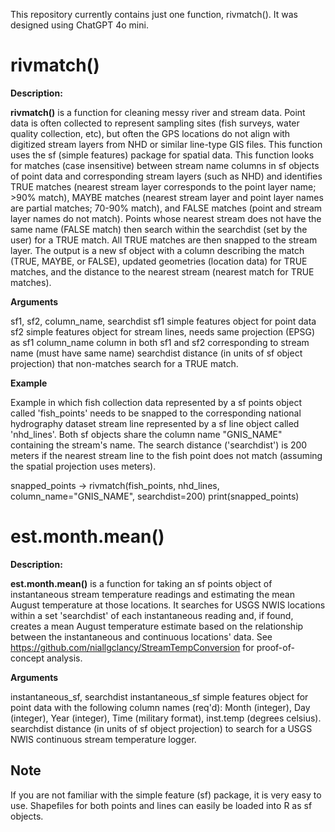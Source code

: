 This repository currently contains just one function, rivmatch(). It was designed using ChatGPT 4o mini.

# rivmatch()

**Description:**

**rivmatch()** is a function for cleaning messy river and stream data. Point data is often collected to represent sampling sites (fish surveys, water quality collection, etc), but often the GPS locations do not align with digitized stream layers from NHD or similar line-type GIS files. This function uses the sf (simple features) package for spatial data.
This function looks for matches (case insensitive) between stream name columns in sf objects of point data and corresponding stream layers (such as NHD) and identifies TRUE matches (nearest stream layer corresponds to the point layer name; >90% match), MAYBE matches (nearest stream layer and point layer names are partial matches; 70-90% match), and FALSE matches (point and stream layer names do not match). Points whose nearest stream does not have the same name (FALSE match) then search within the searchdist (set by the user) for a TRUE match. All TRUE matches are then snapped to the stream layer. The output is a new sf object with a column describing the match (TRUE, MAYBE, or FALSE), updated geometries (location data) for TRUE matches, and the distance to the nearest stream (nearest match for TRUE matches).

**Arguments**

sf1, sf2, column_name, searchdist
sf1          simple features object for point data
sf2          simple features object for stream lines, needs same projection (EPSG) as sf1
column_name  column in both sf1 and sf2 corresponding to stream name (must have same name)
searchdist   distance (in units of sf object projection) that non-matches search for a TRUE match. 

**Example**

Example in which fish collection data represented by a sf points object called 'fish_points' needs to be snapped to the corresponding national hydrography dataset stream line represented by a sf line object called 'nhd_lines'. Both sf objects share the column name "GNIS_NAME" containing the stream's name. The search distance ('searchdist') is 200 meters if the nearest stream line to the fish point does not match (assuming the spatial projection uses meters).

snapped_points -> rivmatch(fish_points, nhd_lines, column_name="GNIS_NAME", searchdist=200) 
print(snapped_points)




# est.month.mean()

**Description:**

**est.month.mean()** is a function for taking an sf points object of instantaneous stream temperature readings and estimating the mean August temperature at those locations. It searches for USGS NWIS locations within a set 'searchdist' of each instantaneous reading and, if found, creates a mean August temperature estimate based on the relationship between the instantaneous and continuous locations' data. See https://github.com/niallgclancy/StreamTempConversion for proof-of-concept analysis.

**Arguments**

instantaneous_sf, searchdist
instantaneous_sf          simple features object for point data with the following column names (req'd): Month (integer), Day (integer), Year (integer), Time (military format), inst.temp (degrees celsius).
searchdist   distance (in units of sf object projection) to search for a USGS NWIS continuous stream temperature logger. 




## Note

If you are not familiar with the simple feature (sf) package, it is very easy to use. Shapefiles for both points and lines can easily be loaded into R as sf objects.
